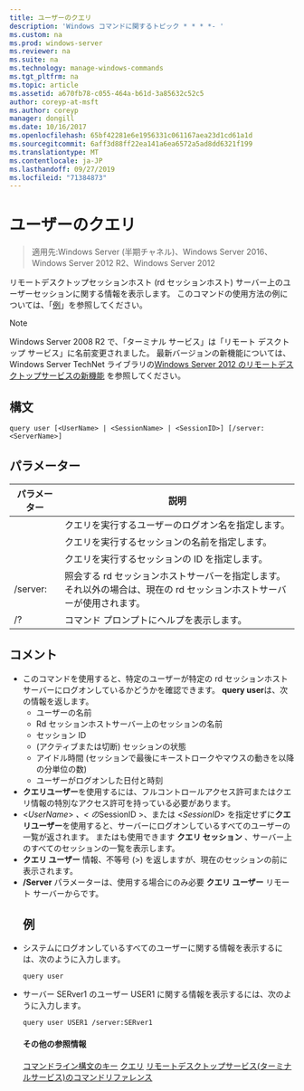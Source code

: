 ```yaml
---
title: ユーザーのクエリ
description: 'Windows コマンドに関するトピック * * * *- '
ms.custom: na
ms.prod: windows-server
ms.reviewer: na
ms.suite: na
ms.technology: manage-windows-commands
ms.tgt_pltfrm: na
ms.topic: article
ms.assetid: a670fb78-c055-464a-b61d-3a85632c52c5
author: coreyp-at-msft
ms.author: coreyp
manager: dongill
ms.date: 10/16/2017
ms.openlocfilehash: 65bf42281e6e1956331c061167aea23d1cd61a1d
ms.sourcegitcommit: 6aff3d88ff22ea141a6ea6572a5ad8dd6321f199
ms.translationtype: MT
ms.contentlocale: ja-JP
ms.lasthandoff: 09/27/2019
ms.locfileid: "71384873"
---
```

# <a name="query-user"></a>ユーザーのクエリ

>適用先:Windows Server (半期チャネル)、Windows Server 2016、Windows Server 2012 R2、Windows Server 2012

リモートデスクトップセッションホスト (rd セッションホスト) サーバー上のユーザーセッションに関する情報を表示します。
このコマンドの使用方法の例については、「[例](#BKMK_examples)」を参照してください。
> [!NOTE]
> Windows Server 2008 R2 で、「ターミナル サービス」は「リモート デスクトップ サービス」に名前変更されました。 最新バージョンの新機能については、Windows Server TechNet ライブラリの[Windows Server 2012 のリモートデスクトップサービスの新機能](https://technet.microsoft.com/library/hh831527) を参照してください。
> ## <a name="syntax"></a>構文
> ```
> query user [<UserName> | <SessionName> | <SessionID>] [/server:<ServerName>]
> ```
> ## <a name="parameters"></a>パラメーター
> 
> |      パラメーター       |                                                     説明                                                     |
> |----------------------|---------------------------------------------------------------------------------------------------------------------|
> |      <UserName>      |                            クエリを実行するユーザーのログオン名を指定します。                             |
> |    <SessionName>     |                              クエリを実行するセッションの名前を指定します。                              |
> |     <SessionID>      |                               クエリを実行するセッションの ID を指定します。                               |
> | /server:<ServerName> | 照会する rd セッションホストサーバーを指定します。 それ以外の場合は、現在の rd セッションホストサーバーが使用されます。 |
> |          /?          |                                        コマンド プロンプトにヘルプを表示します。                                         |
> 
> ## <a name="remarks"></a>コメント
> - このコマンドを使用すると、特定のユーザーが特定の rd セッションホストサーバーにログオンしているかどうかを確認できます。 **query user**は、次の情報を返します。
>   -   ユーザーの名前
>   -   Rd セッションホストサーバー上のセッションの名前
>   -   セッション ID
>   -   (アクティブまたは切断) セッションの状態
>   -   アイドル時間 (セッションで最後にキーストロークやマウスの動きを以降の分単位の数)
>   -   ユーザーがログオンした日付と時刻
> - **クエリユーザー**を使用するには、フルコントロールアクセス許可またはクエリ情報の特別なアクセス許可を持っている必要があります。
> - <*UserName*> *、< の*SessionID >、または <*SessionID*> を指定せずに**クエリユーザー**を使用すると、サーバーにログオンしているすべてのユーザーの一覧が返されます。 またはも使用できます **クエリ セッション** 、サーバー上のすべてのセッションの一覧を表示します。
> - **クエリ ユーザー** 情報、不等号 (>) を返しますが、現在のセッションの前に表示されます。
> - **/Server** パラメーターは、使用する場合にのみ必要 **クエリ ユーザー** リモート サーバーからです。
>   ## <a name="BKMK_examples"></a>例
> - システムにログオンしているすべてのユーザーに関する情報を表示するには、次のように入力します。
>   ```
>   query user
>   ```
> - サーバー SERver1 のユーザー USER1 に関する情報を表示するには、次のように入力します。
>   ```
>   query user USER1 /server:SERver1
>   ```
>   #### <a name="additional-references"></a>その他の参照情報
>   [コマンドライン構文のキー](command-line-syntax-key.md)
>   [クエリ](query.md)
>   [リモートデスクトップサービス&#40;ターミナルサービス&#41;のコマンドリファレンス](remote-desktop-services-terminal-services-command-reference.md)
